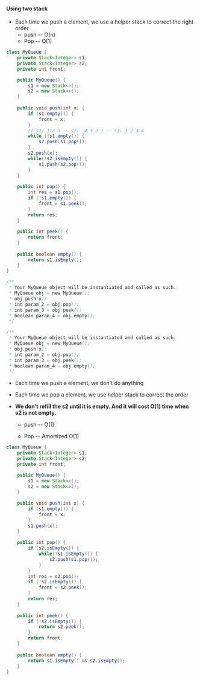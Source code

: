 #### Using two stack

* Each time we push a element, we use a helper stack to correct the right order
  * push -- O(n)
  * Pop -- O(1)

```java
class MyQueue {
    private Stack<Integer> s1;
    private Stack<Integer> s2;
    private int front;

    public MyQueue() {
        s1 = new Stack<>();
        s2 = new Stack<>();
    }
    
    public void push(int x) {
        if (s1.empty()) {
            front = x;
        }
        // s1: 1 2 3 -- s2:  4 3 2 1 -- s1: 1 2 3 4 
        while (!s1.empty()) {
            s2.push(s1.pop());
        }
        s2.push(x);
        while(!s2.isEmpty()) {
            s1.push(s2.pop());
        }
    }
    
    public int pop() {
        int res = s1.pop();
        if (!s1.empty()) {
            front = s1.peek();
        }
        return res;
    }
    
    public int peek() {
        return front;
    }
    
    public boolean empty() {
        return s1.isEmpty();
    }
}

/**
 * Your MyQueue object will be instantiated and called as such:
 * MyQueue obj = new MyQueue();
 * obj.push(x);
 * int param_2 = obj.pop();
 * int param_3 = obj.peek();
 * boolean param_4 = obj.empty();
 */

/**
 * Your MyQueue object will be instantiated and called as such:
 * MyQueue obj = new MyQueue();
 * obj.push(x);
 * int param_2 = obj.pop();
 * int param_3 = obj.peek();
 * boolean param_4 = obj.empty();
 */
```

* Each time we push a element, we don't do anything

* Each time we pop a element, we use helper stack to correct the order

* **We don't refill the s2 until it is empty. And it will cost O(1) time when s2 is not empty.**

  * push -- O(1)

  * Pop -- Amortized O(1)

```java
class MyQueue {
    private Stack<Integer> s1;
    private Stack<Integer> s2;
    private int front;

    public MyQueue() {
        s1 = new Stack<>();
        s2 = new Stack<>();
    }
    
    public void push(int x) {
        if (s1.empty()) {
            front = x;
        }
        s1.push(x);
    }
    
    public int pop() {
        if (s2.isEmpty()) {
            while(!s1.isEmpty()) {
                s2.push(s1.pop());
            }
        }
        int res = s2.pop();
        if (!s2.isEmpty()) {
            front = s2.peek();
        }
        return res;
    }
    
    public int peek() {
        if (!s2.isEmpty()) {
            return s2.peek();
        }
        return front;
    }
    
    public boolean empty() {
        return s1.isEmpty() && s2.isEmpty();
    }
}
```

